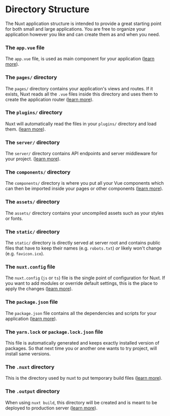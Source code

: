 # Directory Structure

The Nuxt application structure is intended to provide a great starting point for both small and large applications. You are free to organize your application however you like and can create them as and when you need.

### The `app.vue` file

The `app.vue` file, is used as main component for your application ([learn more](/docs/directory-structure/app-vue)).

### The `pages/` directory

The `pages/` directory contains your application's views and routes. If it exists, Nuxt reads all the `.vue` files inside this directory and uses them to create the application router ([learn more](/docs/directory-structure/pages)).

### The `plugins/` directory

Nuxt will automatically read the files in your `plugins/` directory and load them. ([learn more](/docs/directory-structure/plugins)).


### The `server/` directory

The `server/` directory contains API endpoints and server middleware for your project. ([learn more](/server/api)).

### The `components/` directory

The `components/` directory is where you put all your Vue components which can then be imported inside your pages or other components ([learn more](/docs/directory-structure/components)).

### The `assets/` directory

The `assets/` directory contains your uncompiled assets such as your styles or fonts.

### The `static/` directory

The `static/` directory is directly served at server root and contains public files that have to keep their names (e.g. `robots.txt`) _or_ likely won't change (e.g. `favicon.ico`).

### The `nuxt.config` file

The `nuxt.config` (`js` or `ts`) file is the single point of configuration for Nuxt. If you want to add modules or override default settings, this is the place to apply the changes ([learn more](/docs/directory-structure/nuxt-config-ts)).

### The `package.json` file

The `package.json` file contains all the dependencies and scripts for your application ([learn more](/docs/directory-structure/package-json)).

### The `yarn.lock` or `package.lock.json` file

This file is automatically generated and keeps exactly installed version of packages. So that next time you or another one wants to try project, will install same versions.

### The `.nuxt` directory

This is the directory used by nuxt to put temporary build files ([learn more](/docs/directory-structure/nuxt)).

### The `.output` directory

When using `nuxt build`, this directory will be created and is meant to be deployed to production server ([learn more](/docs/directory-structure/output)).
